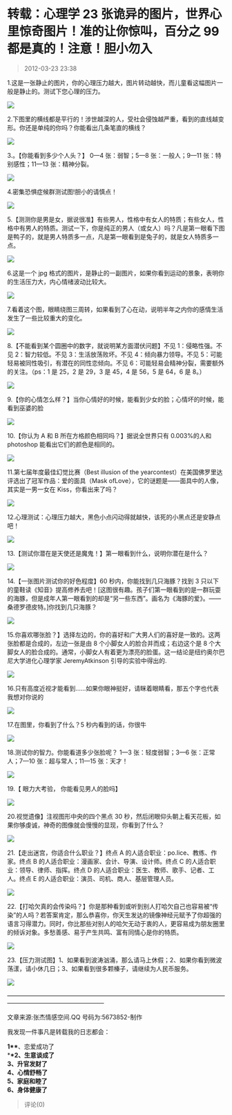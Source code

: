# 转载：心理学 23 张诡异的图片，世界心里惊奇图片！准的让你惊叫，百分之 99 都是真的！注意！胆小勿入

> 2012-03-23 23:38

1.这是一张静止的图片，你的心理压力越大，图片转动越快，而儿童看这幅图片一般是静止的。测试下您心理的压力。

[![](https://pan.4a1801.life:11443/d/NAS/Qzone_wyf/Blogs/images/CA37F534.webp)](https://pan.4a1801.life:11443/d/NAS/Qzone_wyf/Blogs/images/CA37F534.webp)

2.下图里的横线都是平行的！涉世越深的人，受社会侵蚀越严重，看到的直线越变形。你还是单纯的你吗？你能看出几条笔直的横线？

[![](https://pan.4a1801.life:11443/d/NAS/Qzone_wyf/Blogs/images/C919CAF8.webp)](https://pan.4a1801.life:11443/d/NAS/Qzone_wyf/Blogs/images/C919CAF8.webp)

3.。【你能看到多少个人头？】 0—4 张：弱智；5—8 张：一般人；9—11 张：特别感性；11—13 张：精神分裂。

[![](https://pan.4a1801.life:11443/d/NAS/Qzone_wyf/Blogs/images/9E620754.webp)](https://pan.4a1801.life:11443/d/NAS/Qzone_wyf/Blogs/images/9E620754.webp)

4.密集恐惧症候群测试图!胆小的请慎点！

[![](https://pan.4a1801.life:11443/d/NAS/Qzone_wyf/Blogs/images/33C15840.webp)](https://pan.4a1801.life:11443/d/NAS/Qzone_wyf/Blogs/images/33C15840.webp)

5.【测测你是男是女，据说很准】有些男人，性格中有女人的特质；有些女人，性格中有男人的特质。测试一下，你是纯正的男人（或女人）吗？凡是第一眼看下图是鸭子的，就是男人特质多一点，凡是第一眼看到是兔子的，就是女人特质多一点。

[![](https://pan.4a1801.life:11443/d/NAS/Qzone_wyf/Blogs/images/7A94AF37.webp)](https://pan.4a1801.life:11443/d/NAS/Qzone_wyf/Blogs/images/7A94AF37.webp)

6.这是一个 jpg 格式的图片，是静止的一副图片，如果你看到运动的景象，表明你的生活压力大，内心情绪波动比较大。

[![](https://pan.4a1801.life:11443/d/NAS/Qzone_wyf/Blogs/images/98D48423.webp)](https://pan.4a1801.life:11443/d/NAS/Qzone_wyf/Blogs/images/98D48423.webp)

7.看着这个图，眼睛绕图三周转，如果看到了心在动，说明半年之内你的感情生活发生了一些比较重大的变化。

[![](https://pan.4a1801.life:11443/d/NAS/Qzone_wyf/Blogs/images/552691AE.webp)](https://pan.4a1801.life:11443/d/NAS/Qzone_wyf/Blogs/images/552691AE.webp)

8.【不能看到某个圆圈中的数字，就说明某方面潜伏问题】不见 1：侵略性强。不见 2：智力较低。不见 3：生活放荡败坏。不见 4：倾向暴力领导。不见 5：可能轻易被同性吸引，有潜在的同性恋倾向。不见 6：可能轻易会精神分裂，需要额外的关注。（ps：1 是 25，2 是 29，3 是 45，4 是 56，5 是 64，6 是 8。）

[![](https://pan.4a1801.life:11443/d/NAS/Qzone_wyf/Blogs/images/22C9C564.webp)](https://pan.4a1801.life:11443/d/NAS/Qzone_wyf/Blogs/images/22C9C564.webp)

9.【你的心情怎么样？】当你心情好的时候，能看到少女的脸；心情坏的时候，能看到巫婆的脸

[![](https://pan.4a1801.life:11443/d/NAS/Qzone_wyf/Blogs/images/190DE13F.gif)](https://pan.4a1801.life:11443/d/NAS/Qzone_wyf/Blogs/images/190DE13F.gif)

10.【你认为 A 和 B 所在方格颜色相同吗？】据说全世界只有 0.003%的人和 photoshop 能看出它们的颜色是相同的。

[![](https://pan.4a1801.life:11443/d/NAS/Qzone_wyf/Blogs/images/456B13D8.webp)](https://pan.4a1801.life:11443/d/NAS/Qzone_wyf/Blogs/images/456B13D8.webp)

11.第七届年度最佳幻觉比赛（Best illusion of the yearcontest）在美国佛罗里达评选出了冠军作品：爱的面具（Mask ofLove），它的谜题是——面具中的人像，其实是一男一女在 Kiss，你看出来了吗？

[![](https://pan.4a1801.life:11443/d/NAS/Qzone_wyf/Blogs/images/EDA7E584.webp)](https://pan.4a1801.life:11443/d/NAS/Qzone_wyf/Blogs/images/EDA7E584.webp)

12.心理测试：心理压力越大，黑色小点闪动得就越快，该死的小黑点还是安静点吧！

[![](https://pan.4a1801.life:11443/d/NAS/Qzone_wyf/Blogs/images/B13753D8.webp)](https://pan.4a1801.life:11443/d/NAS/Qzone_wyf/Blogs/images/B13753D8.webp)

13.【测试你潜在是天使还是魔鬼！】第一眼看到什么，说明你潜在是什么？

[![](https://pan.4a1801.life:11443/d/NAS/Qzone_wyf/Blogs/images/06DC03BD.webp)](https://pan.4a1801.life:11443/d/NAS/Qzone_wyf/Blogs/images/06DC03BD.webp)

14.【一张图片测试你的好色程度】60 秒内，你能找到几只海豚？找到 3 只以下的童鞋读《知音》提高修养去吧！\[这图很有趣。孩子们第一眼看到的是一群玩耍的海豚，但是成年人第一眼看到的却是“另一些东西”。画名为《海豚的爱》。——桑德罗德皮特。\]你找到几只海豚？

[![](https://pan.4a1801.life:11443/d/NAS/Qzone_wyf/Blogs/images/BEE0F436.gif)](https://pan.4a1801.life:11443/d/NAS/Qzone_wyf/Blogs/images/BEE0F436.gif)

15.你喜欢哪张脸？】选择左边的，你的喜好和广大男人们的喜好是一致的。这两张脸都是合成的，左边一张是由 8 个小脚女人的脸合并而成；右边这个是 8 个大脚女人的脸合成的。通常，小脚女人有着更为漂亮的脸蛋。这一结论是纽约奥尔巴尼大学进化心理学家 JeremyAtkinson 引导的实验中得出的.

[![](https://pan.4a1801.life:11443/d/NAS/Qzone_wyf/Blogs/images/A270A81C.webp)](https://pan.4a1801.life:11443/d/NAS/Qzone_wyf/Blogs/images/A270A81C.webp)

16.只有高度近视才能看到……如果你眼神挺好，请眯着眼睛看，那五个字也代表我想对你说的

[![](https://pan.4a1801.life:11443/d/NAS/Qzone_wyf/Blogs/images/C12E0D9B.webp)](https://pan.4a1801.life:11443/d/NAS/Qzone_wyf/Blogs/images/C12E0D9B.webp)

17.在图里，你看到了什么？5 秒内看到的话，你很牛

[![](https://pan.4a1801.life:11443/d/NAS/Qzone_wyf/Blogs/images/AE13CC44.webp)](https://pan.4a1801.life:11443/d/NAS/Qzone_wyf/Blogs/images/AE13CC44.webp)

18.测试你的智力。你能看道多少张脸呢？ 1—3 张：轻度弱智；3—6 张：正常人；7—10 张：超与常人；11—15 张：天才！

[![](https://pan.4a1801.life:11443/d/NAS/Qzone_wyf/Blogs/images/1ADE8F4E.webp)](https://pan.4a1801.life:11443/d/NAS/Qzone_wyf/Blogs/images/1ADE8F4E.webp)

19.【 眼力大考验， 你能看见男人的脸吗】

[![](https://pan.4a1801.life:11443/d/NAS/Qzone_wyf/Blogs/images/5F0C9B8D.webp)](https://pan.4a1801.life:11443/d/NAS/Qzone_wyf/Blogs/images/5F0C9B8D.webp)

20.视觉遗像】注视图形中央的四个黑点 30 秒，然后闭眼仰头朝上看天花板，如果你够虔诚，神奇的图像就会慢慢的显现，你看到了什么？

[![](https://pan.4a1801.life:11443/d/NAS/Qzone_wyf/Blogs/images/DAF0E995.webp)](https://pan.4a1801.life:11443/d/NAS/Qzone_wyf/Blogs/images/DAF0E995.webp)

21.【走出迷宫，你适合什么职业？】终点 A 的人适合职业：po.lice、教练、作家。终点 B 的人适合职业：漫画家、会计、导演、设计师。终点 C 的人适合职业：领导、律师、指挥。终点 D 的人适合职业：医生、教师、歌手、记者、工人。终点 E 的人适合职业：演员、司机、商人、基层管理人员。

[![](https://pan.4a1801.life:11443/d/NAS/Qzone_wyf/Blogs/images/5AD6EFCF.webp)](https://pan.4a1801.life:11443/d/NAS/Qzone_wyf/Blogs/images/5AD6EFCF.webp)

22.【打哈欠真的会传染吗？】你是那种看到或听到别人打哈欠自己也容易被“传染”的人吗？若答案肯定，那么恭喜你，你天生发达的镜像神经元赋予了你超强的语言习得潜力。同时，你比那些对别人的哈欠无动于衷的人，更容易成为朋友圈里的倾诉对象。多愁善感、易于产生共鸣、富有同情心是你的特质。

[![](https://pan.4a1801.life:11443/d/NAS/Qzone_wyf/Blogs/images/C0AB3FF6.webp)](https://pan.4a1801.life:11443/d/NAS/Qzone_wyf/Blogs/images/C0AB3FF6.webp)

23.【压力测试图】1、如果看到波涛汹涌，那么请马上休假；2、如果你看到微波荡漾，请小休几日；3、如果看到很多颗榛子，请继续为人民币服务。

[![](https://pan.4a1801.life:11443/d/NAS/Qzone_wyf/Blogs/images/32973DD1.webp)](https://pan.4a1801.life:11443/d/NAS/Qzone_wyf/Blogs/images/32973DD1.webp)

————————————————————————————————————————————————————

文章来源:张杰情感空间.QQ 号码为:5673852-制作

我发现一件事凡是转载我的日志都会：

**1\*\***、恋爱成功了  
\***\*2、生意谈成了  
3、升官发财了  
4、心情舒畅了  
5、家庭和睦了  
6、身体健康了**

> 评论(0)
